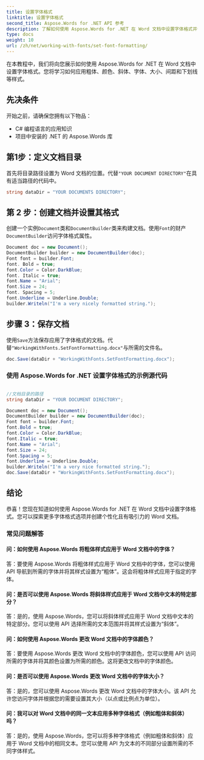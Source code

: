 ```yaml
---
title: 设置字体格式
linktitle: 设置字体格式
second_title: Aspose.Words for .NET API 参考
description: 了解如何使用 Aspose.Words for .NET 在 Word 文档中设置字体格式并创建有吸引力的文档。
type: docs
weight: 10
url: /zh/net/working-with-fonts/set-font-formatting/
---
```

在本教程中，我们将向您展示如何使用 Aspose.Words for .NET 在 Word 文档中设置字体格式。您将学习如何应用粗体、颜色、斜体、字体、大小、间距和下划线等样式。

## 先决条件
开始之前，请确保您拥有以下物品：
- C# 编程语言的应用知识
- 项目中安装的 .NET 的 Aspose.Words 库

## 第1步：定义文档目录
首先将目录路径设置为 Word 文档的位置。代替`"YOUR DOCUMENT DIRECTORY"`在具有适当路径的代码中。

```csharp
string dataDir = "YOUR DOCUMENTS DIRECTORY";
```

## 第 2 步：创建文档并设置其格式
创建一个实例`Document`类和`DocumentBuilder`类来构建文档。使用`Font`的财产`DocumentBuilder`访问字体格式属性。

```csharp
Document doc = new Document();
DocumentBuilder builder = new DocumentBuilder(doc);
Font font = builder.Font;
font. Bold = true;
font.Color = Color.DarkBlue;
font. Italic = true;
font.Name = "Arial";
font.Size = 24;
font. Spacing = 5;
font.Underline = Underline.Double;
builder.Writeln("I'm a very nicely formatted string.");
```

## 步骤 3：保存文档
使用`Save`方法保存应用了字体格式的文档。代替`"WorkingWithFonts.SetFontFormatting.docx"`与所需的文件名。

```csharp
doc.Save(dataDir + "WorkingWithFonts.SetFontFormatting.docx");
```

### 使用 Aspose.Words for .NET 设置字体格式的示例源代码 
```csharp

//文档目录的路径
string dataDir = "YOUR DOCUMENT DIRECTORY";

Document doc = new Document();
DocumentBuilder builder = new DocumentBuilder(doc);
Font font = builder.Font;
font.Bold = true;
font.Color = Color.DarkBlue;
font.Italic = true;
font.Name = "Arial";
font.Size = 24;
font.Spacing = 5;
font.Underline = Underline.Double;
builder.Writeln("I'm a very nice formatted string.");
doc.Save(dataDir + "WorkingWithFonts.SetFontFormatting.docx");

```

## 结论
恭喜！您现在知道如何使用 Aspose.Words for .NET 在 Word 文档中设置字体格式。您可以探索更多字体格式选项并创建个性化且有吸引力的 Word 文档。

### 常见问题解答

#### 问：如何使用 Aspose.Words 将粗体样式应用于 Word 文档中的字体？

答：要使用 Aspose.Words 将粗体样式应用于 Word 文档中的字体，您可以使用 API 导航到所需的字体并将其样式设置为“粗体”。这会将粗体样式应用于指定的字体。

#### 问：是否可以使用 Aspose.Words 将斜体样式应用于 Word 文档中文本的特定部分？

答：是的，使用 Aspose.Words，您可以将斜体样式应用于 Word 文档中文本的特定部分。您可以使用 API 选择所需的文本范围并将其样式设置为“斜体”。

#### 问：如何使用 Aspose.Words 更改 Word 文档中的字体颜色？

答：要使用 Aspose.Words 更改 Word 文档中的字体颜色，您可以使用 API 访问所需的字体并将其颜色设置为所需的颜色。这将更改文档中的字体颜色。

#### 问：是否可以使用 Aspose.Words 更改 Word 文档中的字体大小？

答：是的，您可以使用 Aspose.Words 更改 Word 文档中的字体大小。该 API 允许您访问字体并根据您的需要设置其大小（以点或比例点为单位）。

#### 问：我可以对 Word 文档中的同一文本应用多种字体格式（例如粗体和斜体）吗？

答：是的，使用 Aspose.Words，您可以将多种字体格式（例如粗体和斜体）应用于 Word 文档中的相同文本。您可以使用 API 为文本的不同部分设置所需的不同字体样式。